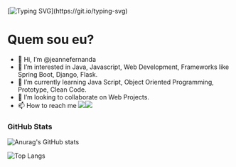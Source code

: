 [![Typing SVG](https://readme-typing-svg.herokuapp.com?font=Fira+Code&size=14&pause=1000&color=AA42F7&width=435&lines=Olá,+Seja+bem+vindo(a)+ao+meu+perfil!)](https://git.io/typing-svg)

# Quem sou eu?
- 👋 Hi, I’m @jeannefernanda
- 👀 I’m interested in Java, Javascript, Web Development, Frameworks like Spring Boot, Django, Flask. 
- 🌱 I’m currently learning Java Script, Object Oriented Programming, Prototype, Clean Code.
- 💞️ I’m looking to collaborate on Web Projects.
- 📫 How to reach me <a href="https://www.linkedin.com/in/jeannefernanda/" target="_blank"><img src="https://img.shields.io/badge/-LinkedIn-%230077B5?style=for-the-badge&logo=linkedin&logoColor=white" target="_blank"></a><a href = "mailto:jeannefernanda.m@gmail.com"><img src="https://img.shields.io/badge/-Gmail-%23333?style=for-the-badge&logo=gmail&logoColor=white" target="_blank"></a>

### GitHub Stats
![Anurag's GitHub stats](https://github-readme-stats.vercel.app/api?username=jeannefernanda&show_icons=true&theme=transparent)

![Top Langs](https://github-readme-stats.vercel.app/api/top-langs/?username=jeannefernanda&layout=compact)
